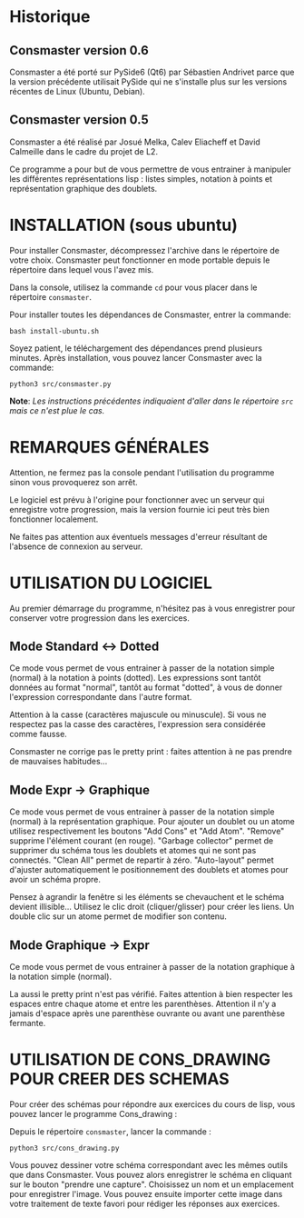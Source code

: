 
# Historique

## Consmaster version 0.6

Consmaster a été porté sur PySide6 (Qt6) par Sébastien Andrivet parce que la version précédente utilisait PySide qui ne s'installe plus sur les versions récentes de Linux (Ubuntu, Debian).


## Consmaster version 0.5

Consmaster a été réalisé par Josué Melka, Calev Eliacheff et David Calmeille dans le cadre du projet de L2.

Ce programme a pour but de vous permettre de vous entrainer à manipuler les différentes représentations lisp : listes simples, notation à points et représentation graphique des doublets.


# INSTALLATION (sous ubuntu)

Pour installer Consmaster, décompressez l'archive dans le répertoire de votre choix. Consmaster peut fonctionner en mode portable depuis le répertoire dans lequel vous l'avez mis.

Dans la console, utilisez la commande `cd` pour vous placer dans le répertoire `consmaster`.

Pour installer toutes les dépendances de Consmaster, entrer la commande:

    bash install-ubuntu.sh

Soyez patient, le téléchargement des dépendances prend plusieurs minutes. Après installation, vous pouvez lancer Consmaster avec la commande:

    python3 src/consmaster.py

**Note**: *Les instructions précédentes indiquaient d'aller dans le répertoire `src` mais ce n'est plue le cas.*

# REMARQUES GÉNÉRALES

Attention, ne fermez pas la console pendant l'utilisation du programme sinon vous provoquerez son arrêt.

Le logiciel est prévu à l'origine pour fonctionner avec un serveur qui enregistre votre progression, mais la version fournie ici peut très bien fonctionner localement.

Ne faites pas attention aux éventuels messages d'erreur résultant de l'absence de connexion au serveur.

# UTILISATION DU LOGICIEL

Au premier démarrage du programme, n'hésitez pas à vous enregistrer pour conserver votre progression dans les exercices.

## Mode Standard <-> Dotted

Ce mode vous permet de vous entrainer à passer de la notation simple (normal) à la notation à points (dotted). Les expressions sont tantôt données au format "normal", tantôt au format "dotted", à vous de donner l'expression correspondante dans l'autre format.

Attention à la casse (caractères majuscule ou minuscule). Si vous ne respectez pas la casse des caractères, l'expression sera considérée comme fausse.

Consmaster ne corrige pas le pretty print : faites attention à ne pas prendre de mauvaises habitudes...

## Mode Expr -> Graphique

Ce mode vous permet de vous entrainer à passer de la notation simple (normal) à la représentation graphique. Pour ajouter un doublet ou un atome utilisez respectivement les boutons "Add Cons" et "Add Atom". "Remove" supprime l'élément courant (en rouge). "Garbage collector" permet de supprimer du schéma tous les doublets et atomes qui ne sont pas connectés. "Clean All" permet de repartir à zéro. "Auto-layout" permet d'ajuster automatiquement le positionnement des doublets et atomes pour avoir un schéma propre.

Pensez à agrandir la fenêtre si les éléments se chevauchent et le schéma devient illisible...
Utilisez le clic droit (cliquer/glisser) pour créer les liens.
Un double clic sur un atome permet de modifier son contenu.

## Mode Graphique -> Expr

Ce mode vous permet de vous entrainer à passer de la notation graphique à la notation simple (normal).

La aussi le pretty print n'est pas vérifié. Faites attention à bien respecter les espaces entre chaque atome et entre les parenthèses. Attention il n'y a jamais d'espace après une parenthèse ouvrante ou avant une parenthèse fermante.



# UTILISATION DE CONS_DRAWING POUR CREER DES SCHEMAS

Pour créer des schémas pour répondre aux exercices du cours de lisp, vous pouvez lancer le programme Cons_drawing :

Depuis le répertoire `consmaster`, lancer la commande :

    python3 src/cons_drawing.py

Vous pouvez dessiner votre schéma correspondant avec les mêmes outils que dans Consmaster. Vous pouvez alors enregistrer le schéma en cliquant sur le bouton "prendre une capture". Choisissez un nom et un emplacement pour enregistrer l'image.
Vous pouvez ensuite importer cette image dans votre traitement de texte favori pour rédiger les réponses aux exercices.
